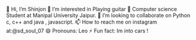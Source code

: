 👋 Hi, I’m Shinjon
👀 I’m interested in Playing guitar
🌱 Computer science Student at Manipal University Jaipur.
💞️ I’m looking to collaborate on Python c, c++ and java , javascript.
📫 How to reach me on instagram at:@sd_soul_07
😄 Pronouns: Leo
⚡ Fun fact: Im into cars !
